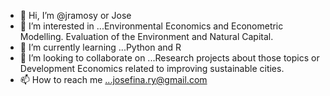- 👋 Hi, I’m @jramosy or Jose
- 👀 I’m interested in ...Environmental Economics and Econometric Modelling. Evaluation of the Environment and Natural Capital.
- 🌱 I’m currently learning ...Python and R
- 💞️ I’m looking to collaborate on ...Research projects about those topics or Development Economics related to improving sustainable cities.
- 📫 How to reach me ...josefina.ry@gmail.com


